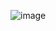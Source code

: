 ![image](https://github.com/Amiphel/Datafied-first-guided-project-Power-BI-/assets/157698401/4dc89db5-06e8-4093-9fa2-bd9212386eb8)

